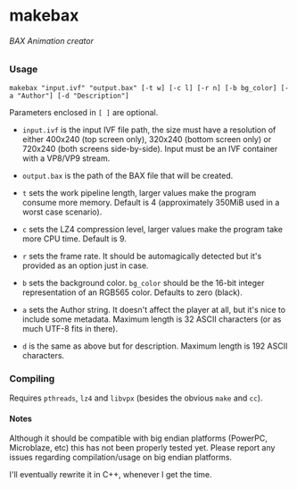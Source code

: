 # makebax

###### BAX Animation creator

### Usage

`makebax "input.ivf" "output.bax" [-t w] [-c l] [-r n] [-b bg_color] [-a "Author"] [-d "Description"]`

Parameters enclosed in `[ ]` are optional.

 - `input.ivf` is the input IVF file path, the size must have a resolution of either 400x240 (top screen only), 320x240 (bottom screen only) or 720x240 (both screens side-by-side). Input must be an IVF container with a VP8/VP9 stream.

 - `output.bax` is the path of the BAX file that will be created.

 - `t` sets the work pipeline length, larger values make the program consume more memory. Default is 4 (approximately 350MiB used in a worst case scenario).

 - `c` sets the LZ4 compression level, larger values make the program take more CPU time. Default is 9.

 - `r` sets the frame rate. It should be automagically detected but it's provided as an option just in case.

 - `b` sets the background color. `bg_color` should be the 16-bit integer representation of an RGB565 color. Defaults to zero (black).

 - `a` sets the Author string. It doesn't affect the player at all, but it's nice to include some metadata. Maximum length is 32 ASCII characters (or as much UTF-8 fits in there).

 - `d` is the same as above but for description. Maximum length is 192 ASCII characters.


### Compiling

Requires `pthreads`, `lz4` and `libvpx` (besides the obvious `make` and `cc`).


#### Notes

Although it should be compatible with big endian platforms (PowerPC, Microblaze, etc) this has not been properly tested yet. Please report any issues regarding compilation/usage on big endian platforms.

I'll eventually rewrite it in C++, whenever I get the time.
